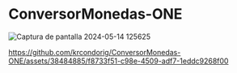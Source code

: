 # ConversorMonedas-ONE

![Captura de pantalla 2024-05-14 125625](https://github.com/krcondorig/ConversorMonedas-ONE/assets/38484885/ea7d67b0-f29b-42dd-87c1-7c66ce873b95)

https://github.com/krcondorig/ConversorMonedas-ONE/assets/38484885/f8733f51-c98e-4509-adf7-1eddc9268f00

